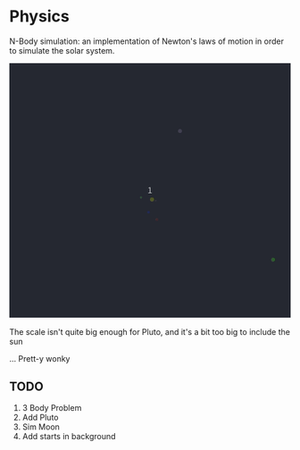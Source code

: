 # Physics

N-Body simulation: an implementation of Newton's laws of motion
in order to simulate the solar system.

![SolarSystem](screenshot.gif?raw=true)

The scale isn't quite big enough for Pluto, and it's a bit too big to include the sun

... Prett-y wonky

## TODO
1. 3 Body Problem
2. Add Pluto
3. Sim Moon
4. Add starts in background
